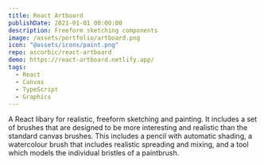 ```yaml
---
title: React Artboard
publishDate: 2021-01-01 00:00:00
description: Freeform sketching components
image: /assets/portfolio/artboard.png
icon: "@assets/icons/paint.png"
repo: ascorbic/react-artboard
demo: https://react-artboard.netlify.app/
tags:
  - React
  - Canvas
  - TypeScript
  - Graphics
---
```


A React libary for realistic, freeform sketching and painting. It includes a set
of brushes that are designed to be more interesting and realistic than the
standard canvas brushes. This includes a pencil with automatic shading, a
watercolour brush that includes realistic spreading and mixing, and a tool which
models the individual bristles of a paintbrush.
